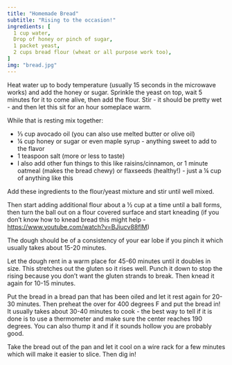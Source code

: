 ```yaml
---
title: "Homemade Bread"
subtitle: "Rising to the occasion!"
ingredients: [
  1 cup water,
  Drop of honey or pinch of sugar,
  1 packet yeast,
  2 cups bread flour (wheat or all purpose work too),
]
img: "bread.jpg"
---
```


Heat water up to body temperature (usually 15 seconds in the microwave works) and add the honey or sugar. Sprinkle the yeast on top, wait 5 minutes for it to come alive, then add the flour. Stir - it should be pretty wet - and then let this sit for an hour someplace warm.

While that is resting mix together:
- ⅓ cup avocado oil (you can also use melted butter or olive oil)
- ¼ cup honey or sugar or even maple syrup - anything sweet to add to the flavor
- 1 teaspoon salt (more or less to taste)
- I also add other fun things to this like raisins/cinnamon, or 1 minute oatmeal (makes the bread chewy) or flaxseeds (healthy!) - just a ¼ cup of anything like this

Add these ingredients to the flour/yeast mixture and stir until well mixed.

Then start adding additional flour about a ½ cup at a time until a ball forms, then turn the ball out on a flour covered surface and start kneading (if you don’t know how to knead bread this might help - https://www.youtube.com/watch?v=BJiucv88flM)

The dough should be of a consistency of your ear lobe if you pinch it which usually takes about 15-20 minutes.

Let the dough rent in a warm place for 45-60 minutes until it doubles in size.  This stretches out the gluten so it rises well.  Punch it down to stop the rising because you don’t want the gluten strands to break.   Then knead it again for 10-15 minutes.

Put the bread in a bread pan that has been oiled and let it rest again for 20-30 minutes.   Then preheat the over for 400 degrees F and put the bread in!   It usually takes about 30-40 minutes to cook - the best way to tell if it is done is to use a thermometer and make sure the center reaches 190 degrees.  You can also thump it and if it sounds hollow you are probably good.

Take the bread out of the pan and let it cool on a wire rack for a few minutes which will make it easier to slice.  Then dig in!
